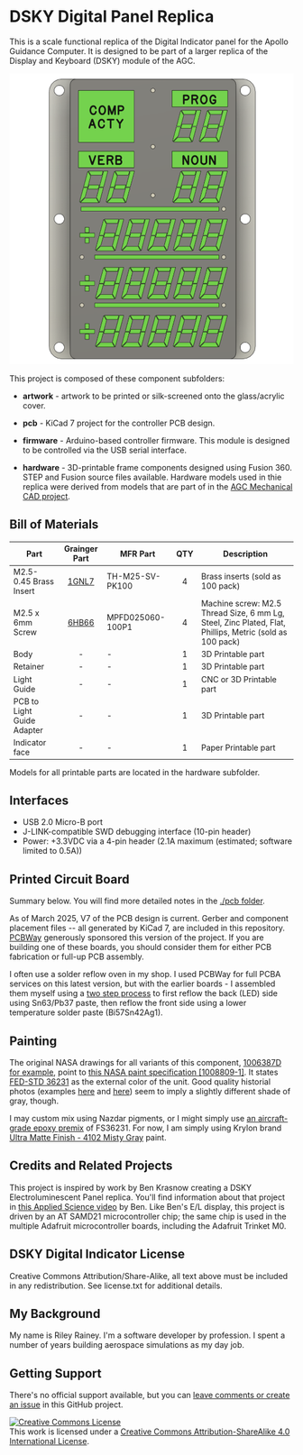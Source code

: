 # DSKY Digital Panel Replica

This is a scale functional replica of the Digital Indicator panel for the Apollo Guidance Computer. It is
designed to be part of a larger replica of the Display and Keyboard (DSKY) module of the AGC.

![See through view](images/intro-01.PNG)

This project is composed of these component subfolders:

* **artwork** - artwork to be printed or silk-screened onto the glass/acrylic cover.

* **pcb** - KiCad 7 project for the controller PCB design.

* **firmware** - Arduino-based controller firmware.  This module is designed to be controlled via the USB serial interface.

* **hardware** - 3D-printable frame components designed using Fusion 360. STEP and Fusion source files available. Hardware models used in thie replica were derived from models that are part of in the [AGC Mechanical CAD project](https://github.com/rrainey/agc-mechanical-cad).

## Bill of Materials

|  Part                   | Grainger Part |   MFR Part  | QTY | Description |
|------------------------|:---------------:|-------------|:-----:|-------------|
|  M2.5-0.45 Brass Insert| [1GNL7](https://www.grainger.com/product/Heat-Set-Insert-M2-5-0-45-1GNL7?searchQuery=1GNL7&searchBar=true) |  TH-M25-SV-PK100 | 4 | Brass inserts (sold as 100 pack) |
|  M2.5 x 6mm Screw      | [6HB66](https://www.grainger.com/product/Machine-Screw-M2-5-Thread-6HB66) |  MPFD025060-100P1 | 4 | Machine screw: M2.5 Thread Size, 6 mm Lg, Steel, Zinc Plated, Flat, Phillips, Metric (sold as 100 pack) |
| Body                   | - | - | 1 | 3D Printable part |
| Retainer               | - | - | 1 | 3D Printable part |
| Light Guide            | - | - | 1 | CNC or 3D Printable part |
| PCB to Light Guide Adapter | - | - | 1 | 3D Printable part |
| Indicator face         | - | - | 1 | Paper Printable part |

Models for all printable parts are located in the hardware subfolder.

## Interfaces

* USB 2.0 Micro-B port
* J-LINK-compatible SWD debugging interface (10-pin header)
* Power: +3.3VDC via a 4-pin header (2.1A maximum (estimated; software limited to 0.5A))

## Printed Circuit Board

Summary below. You will find more detailed notes in the [./pcb folder](./pcb/PCB-NOTES.md).

As of March 2025, V7 of the PCB design is current. Gerber and component placement files -- all generated by KiCad 7, are included in this repository.  [PCBWay](https://pcbway.com) generously sponsored this version of the project. If you are building one of these boards, you should consider them for either PCB fabrication or full-up PCB assembly.

I often use a solder reflow oven in my shop. I used PCBWay for full PCBA services on this latest version, but with the earlier boards - I assembled them myself using a [two step process](https://www.instructables.com/Making-double-side-boards-in-reflow-oven/) to first reflow the back (LED) side using Sn63/Pb37 paste, then reflow the front side using a lower temperature solder paste (Bi57Sn42Ag1).  

## Painting

The original NASA drawings for all variants of this component, [1006387D for example,](https://archive.org/stream/apertureCardBox439Part2NARASW_images#page/n409/mode/1up) point to [this NASA paint specification [1008809-1]](https://archive.org/stream/apertureCardBox443NARASW_images#page/n504/mode/1up). It states [FED-STD 36231](http://federalstandard595.com/36231/) as the external color of the unit.  Good quality historial photos (examples [here](https://www.icollector.com/Apollo-CM-DSKY_i21861898) and [here](http://nassp.sourceforge.net/wiki/File:DSKY.jpg)) seem to imply a slightly different shade of gray, though. 

I may custom mix using Nazdar pigments, or I might simply use [an aircraft-grade epoxy premix](https://www.skygeek.com/deft-01-series-epoxy-topcoat-gray-36231-mil-prf-227750g.html) of FS36231. For now, I am simply using Krylon brand [Ultra Matte Finish - 4102 Misty Gray](https://www.google.com/search?q=Ultra+Matte+Finish+-+4102+Misty+Gray&rlz=1C1AFAB_enUS475US475&oq=Ultra+Matte+Finish+-+4102+Misty+Gray&aqs=chrome..69i57.432j0j7&sourceid=chrome&ie=UTF-8) paint.

## Credits and Related Projects

This project is inspired by work by Ben Krasnow creating a DSKY Electroluminescent Panel replica. You'll
find information about that project in [this Applied Science video](https://www.youtube.com/watch?v=Z2o_Sp2-aBo) by Ben. Like Ben's E/L display, this project is driven by an AT SAMD21 microcontroller chip; the same chip is used in the multiple Adafruit microcontroller boards, including the Adafruit Trinket M0.

## DSKY Digital Indicator License

Creative Commons Attribution/Share-Alike, all text above must be included in any redistribution. See license.txt for additional details.

## My Background

My name is Riley Rainey. I'm a software developer by profession. I spent a number of years building aerospace simulations as my day job.

## Getting Support

There's no official support available, but you can [leave comments or create an issue](https://github.com/rrainey/DSKY-digital-indicator-replica/issues) in this GitHub project.


[![Creative Commons License](https://i.creativecommons.org/l/by-sa/4.0/88x31.png)](http://creativecommons.org/licenses/by-sa/4.0/)  
This work is licensed under a [Creative Commons Attribution-ShareAlike 4.0 International License](http://creativecommons.org/licenses/by-sa/4.0/).
